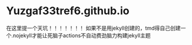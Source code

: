 # Yuzgaf33tref6.github.io
在这里提一个天坑！！！！！！！
如果不是用jekyll创建的，tmd得自己创建一个.nojekyll才能让死脑子actions不自动费劲脑力构建jekyll主题
